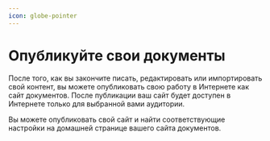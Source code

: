 ```yaml
---
icon: globe-pointer
---
```


# Опубликуйте свои документы

После того, как вы закончите писать, редактировать или импортировать свой контент, вы можете опубликовать свою работу в Интернете как сайт документов. После публикации ваш сайт будет доступен в Интернете только для выбранной вами аудитории.

Вы можете опубликовать свой сайт и найти соответствующие настройки на домашней странице вашего сайта документов.

<figure><img src="https://gitbookio.github.io/onboarding-template-images/publish-hero.png" alt=""><figcaption></figcaption></figure>

